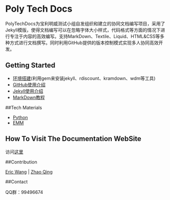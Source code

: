 # Poly Tech Docs

PolyTechDocs为宝利明威测试小组自发组织和建立的协同文档编写项目，采用了Jekyll模版，使得文档编写可以在忽略字体大小样式，代码格式等方面的情况下进行专注于内容的高效编写。支持MarkDown、Textile、Liquid、HTML&CSS等多种方式进行文档撰写。同时利用GitHub提供的版本控制模式实现多人协同高效开发。

## Getting Started

* [环境搭建](http://wh1100717.github.io/PolyTechDocs/docs/installation/)(利用gem来安装jekyll、rdiscount、kramdown、wdm等工具)
* [GitHub使用介绍](http://wh1100717.github.io/PolyTechDocs/docs/githubusage/)
* [Jekyll使用介绍](http://wh1100717.github.io/PolyTechDocs/docs/jekyllusage/)
* [MarkDown教程](http://wh1100717.github.io/PolyTechDocs/docs/markdownbase/)

##Tech Materials

* [Python](http://wh1100717.github.io/PolyTechDocs/python/introduction/)
* [EMM](http://wh1100717.github.io/PolyTechDocs/emm/introduction/)

## How To Visit The Documentation WebSite

访问[这里](http://wh1100717.github.com/PolyTechDocs)

##Contribution

[Eric Wang](http://github.com/wh1100717) | 
[Zhao Qing](https://github.com/zq920320)

##Contact

QQ群：99496674